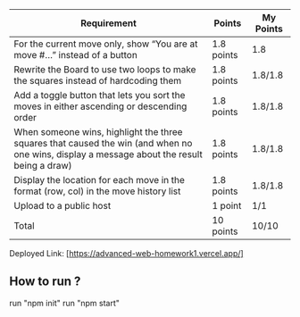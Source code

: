 | Requirement                                                             | Points      | My Points |
|------------------------------------------------------------------------|-------------|-----------|
| For the current move only, show “You are at move #…” instead of a button | 1.8 points  | 1.8       |
| Rewrite the Board to use two loops to make the squares instead of hardcoding them | 1.8 points  | 1.8/1.8   |
| Add a toggle button that lets you sort the moves in either ascending or descending order | 1.8 points  | 1.8/1.8   |
| When someone wins, highlight the three squares that caused the win (and when no one wins, display a message about the result being a draw) | 1.8 points  | 1.8/1.8   |
| Display the location for each move in the format (row, col) in the move history list | 1.8 points  | 1.8/1.8   |
| Upload to a public host                                                | 1 point     | 1/1       
|        Total                                                |         10 points    |    10/10        |
 Deployed Link: [https://advanced-web-homework1.vercel.app/]



 ## How to run ?
 run "npm init"
 run "npm start"
